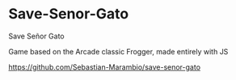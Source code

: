 # Save-Senor-Gato

Save Señor Gato

Game based on the Arcade classic Frogger, made entirely with JS

https://github.com/Sebastian-Marambio/save-senor-gato
